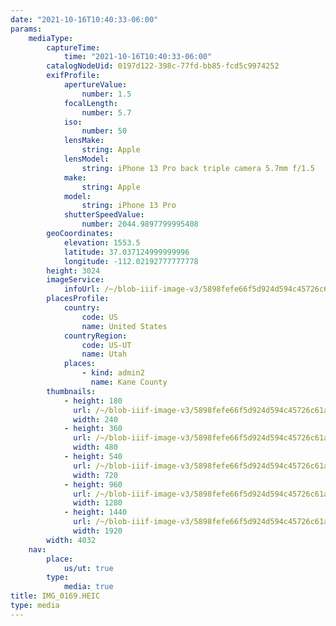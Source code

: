 ```yaml
---
date: "2021-10-16T10:40:33-06:00"
params:
    mediaType:
        captureTime:
            time: "2021-10-16T10:40:33-06:00"
        catalogNodeUid: 0197d122-398c-77fd-bb85-fcd5c9974252
        exifProfile:
            apertureValue:
                number: 1.5
            focalLength:
                number: 5.7
            iso:
                number: 50
            lensMake:
                string: Apple
            lensModel:
                string: iPhone 13 Pro back triple camera 5.7mm f/1.5
            make:
                string: Apple
            model:
                string: iPhone 13 Pro
            shutterSpeedValue:
                number: 2044.9897799995408
        geoCoordinates:
            elevation: 1553.5
            latitude: 37.037124999999996
            longitude: -112.02192777777778
        height: 3024
        imageService:
            infoUrl: /~/blob-iiif-image-v3/5898fefe66f5d924d594c45726c61a5f19360edba013ea178419ac33f9d0556d/info.json
        placesProfile:
            country:
                code: US
                name: United States
            countryRegion:
                code: US-UT
                name: Utah
            places:
                - kind: admin2
                  name: Kane County
        thumbnails:
            - height: 180
              url: /~/blob-iiif-image-v3/5898fefe66f5d924d594c45726c61a5f19360edba013ea178419ac33f9d0556d/full/240%2C180/0/default.jpg
              width: 240
            - height: 360
              url: /~/blob-iiif-image-v3/5898fefe66f5d924d594c45726c61a5f19360edba013ea178419ac33f9d0556d/full/480%2C360/0/default.jpg
              width: 480
            - height: 540
              url: /~/blob-iiif-image-v3/5898fefe66f5d924d594c45726c61a5f19360edba013ea178419ac33f9d0556d/full/720%2C540/0/default.jpg
              width: 720
            - height: 960
              url: /~/blob-iiif-image-v3/5898fefe66f5d924d594c45726c61a5f19360edba013ea178419ac33f9d0556d/full/1280%2C960/0/default.jpg
              width: 1280
            - height: 1440
              url: /~/blob-iiif-image-v3/5898fefe66f5d924d594c45726c61a5f19360edba013ea178419ac33f9d0556d/full/1920%2C1440/0/default.jpg
              width: 1920
        width: 4032
    nav:
        place:
            us/ut: true
        type:
            media: true
title: IMG_0169.HEIC
type: media
---
```

